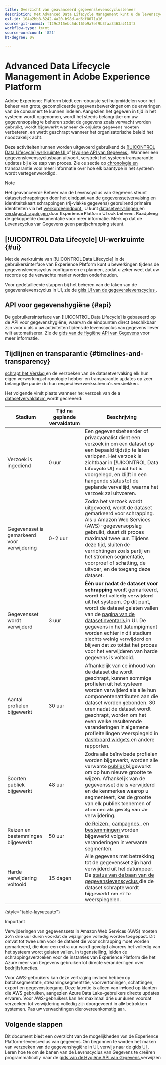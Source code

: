 ```yaml
---
title: Overzicht van geavanceerd gegevenslevenscyclusbeheer
description: Met Advanced Data Lifecycle Management kunt u de levenscyclus van uw gegevens beheren door verouderde of onjuiste gegevens bij te werken of te wissen.
exl-id: 104a2bb8-3242-4a20-b98d-ad6df8071a16
source-git-commit: f129c215ebc5dc169b9a7ef9b3faa3463ab413f3
workflow-type: tm+mt
source-wordcount: '821'
ht-degree: 0%

---
```


# Advanced Data Lifecycle Management in Adobe Experience Platform

Adobe Experience Platform biedt een robuuste set hulpmiddelen voor het beheer van grote, gecompliceerde gegevensbewerkingen om de ervaringen van de consument te kunnen indelen. Aangezien het gegeven in tijd in het systeem wordt opgenomen, wordt het steeds belangrijker om uw gegevensopslag te beheren zodat de gegevens zoals verwacht worden gebruikt, wordt bijgewerkt wanneer de onjuiste gegevens moeten verbeteren, en wordt geschrapt wanneer het organisatorische beleid het noodzakelijk acht.

<!-- Experience Platform's data lifecycle capabilities allow you to manage your stored data through the following:

* Scheduling automated dataset expirations
* Deleting individual records from one or all datasets

>[!IMPORTANT]
>
>Record deletes are meant to be used for data cleansing, removing anonymous data, or data minimization. They are **not** to be used for data subject rights requests (compliance) as pertaining to privacy regulations like the General Data Protection Regulation (GDPR). For all compliance use cases, use [Adobe Experience Platform Privacy Service](../privacy-service/home.md) instead. -->

Deze activiteiten kunnen worden uitgevoerd gebruikend de [[!UICONTROL Data Lifecycle] werkruimte UI ](#ui) of [ Hygiene API van Gegevens ](#api). Wanneer een gegevenslevenscyclusbaan uitvoert, verstrekt het systeem transparantie updates bij elke stap van proces. Zie de sectie op [ chronologie en transparantie ](#timelines-and-transparency) voor meer informatie over hoe elk baantype in het systeem wordt vertegenwoordigd.

>[!NOTE]
>
>Het geavanceerde Beheer van de Levenscyclus van Gegevens steunt datasetschrappingen door het [ eindpunt van de gegevenssetvervalsing ](./api/dataset-expiration.md) en identiteitskaart schrappingen (rij-vlakke gegevens) gebruikend primaire identiteiten via het [ werkordeeindpunt ](./api/workorder.md). U kunt [ datasetvervalingen ](./ui/dataset-expiration.md) en [ verslagschrappingen ](./ui/record-delete.md) door Experience Platform UI ook beheren. Raadpleeg de gekoppelde documentatie voor meer informatie. Merk op dat de Levenscyclus van Gegevens geen partijschrapping steunt.

## [!UICONTROL Data Lifecycle] UI-werkruimte {#ui}

Met de werkruimte van [!UICONTROL Data Lifecycle] in de gebruikersinterface van Experience Platform kunt u bewerkingen tijdens de gegevenslevenscyclus configureren en plannen, zodat u zeker weet dat uw records op de verwachte manier worden onderhouden.

Voor gedetailleerde stappen bij het beheren van de taken van de gegevenslevenscyclus in UI, zie de [ gids UI van de gegevenslevenscyclus ](./ui/overview.md).

## API voor gegevenshygiëne {#api}

De gebruikersinterface van [!UICONTROL Data Lifecycle] is gebaseerd op de API voor gegevenshygiëne, waarvan de eindpunten direct beschikbaar zijn voor u als u uw activiteiten tijdens de levenscyclus van gegevens liever wilt automatiseren. Zie de [ gids van de Hygiëne API van Gegevens ](./api/overview.md) voor meer informatie.

## Tijdlijnen en transparantie {#timelines-and-transparency}

[ schrapt het Verslag ](./ui/record-delete.md) en de verzoeken van de datasetvervalsing elk hun eigen verwerkingschronologie hebben en transparantie updates op zeer belangrijke punten in hun respectieve werkschema&#39;s verstrekken.

Het volgende vindt plaats wanneer het verzoek van de a [ datasetvervaldatum ](./ui/dataset-expiration.md) wordt gecreeerd:

| Stadium | Tijd na geplande vervaldatum | Beschrijving |
| --- | --- | --- |
| Verzoek is ingediend | 0 uur | Een gegevensbeheerder of privacyanalist dient een verzoek in om een dataset op een bepaald tijdstip te laten verlopen. Het verzoek is zichtbaar in [!UICONTROL Data Lifecycle UI] nadat het is voorgelegd, en blijft in een hangende status tot de geplande vervaltijd, waarna het verzoek zal uitvoeren. |
| Gegevensset is gemarkeerd voor verwijdering | 0-2 uur | Zodra het verzoek wordt uitgevoerd, wordt de dataset gemarkeerd voor schrapping. Als u Amazon Web Services (AWS)-gegevensopslag gebruikt, duurt dit proces maximaal twee uur. Tijdens deze tijd, sluiten de verrichtingen zoals partij en het stromen segmentatie, voorproef of schatting, de uitvoer, en de toegang deze dataset. |
| Gegevensset wordt verwijderd | 3 uur | **Één uur nadat de dataset voor schrapping** wordt gemarkeerd, wordt het volledig verwijderd uit het systeem. Op dit punt, wordt de dataset gelaten vallen van de [ pagina van de datasetinventaris ](../catalog/datasets/user-guide.md) in UI. De gegevens in het datumpigment worden echter in dit stadium slechts weinig verwijderd en blijven dat zo totdat het proces voor het verwijderen van harde gegevens is voltooid. |
| Aantal profielen bijgewerkt | 30 uur | Afhankelijk van de inhoud van de dataset die wordt geschrapt, kunnen sommige profielen uit het systeem worden verwijderd als alle hun componentenattributen aan die dataset worden gebonden. 30 uren nadat de dataset wordt geschrapt, worden om het even welke resulterende veranderingen in algemene profieltellingen weerspiegeld in [ dashboard widgets ](../dashboards/guides/profiles.md#profile-count-trend) en andere rapporten. |
| Soorten publiek bijgewerkt | 48 uur | Zodra alle beïnvloede profielen worden bijgewerkt, worden alle verwante [ publiek ](../segmentation/home.md) bijgewerkt om op hun nieuwe grootte te wijzen. Afhankelijk van de gegevensset die is verwijderd en de kenmerken waarop u segmenteert, kan de grootte van elk publiek toenemen of afnemen als gevolg van de verwijdering. |
| Reizen en bestemmingen bijgewerkt | 50 uur | [ de Reizen ](https://experienceleague.adobe.com/docs/journey-optimizer/using/orchestrate-journeys/about-journeys/journey.html), [ campagnes ](https://experienceleague.adobe.com/docs/journey-optimizer/using/campaigns/get-started-with-campaigns.html), en [ bestemmingen ](../destinations/home.md) worden bijgewerkt volgens veranderingen in verwante segmenten. |
| Harde verwijdering voltooid | 15 dagen | Alle gegevens met betrekking tot de gegevensset zijn hard verwijderd uit het datumpeer. De [ status van de baan van de gegevenslevenscyclus ](./ui/browse.md#view-details) die de dataset schrapte wordt bijgewerkt om dit te weerspiegelen. |

{style="table-layout:auto"}

>[!IMPORTANT]
>
>Verwijderingen van gegevenssets in Amazon Web Services (AWS) moeten zo&#39;n drie uur duren voordat de wijzigingen volledig worden toegepast. Dit omvat tot twee uren voor de dataset die voor schrapping moet worden gemarkeerd, die door een extra uur wordt gevolgd alvorens het volledig van het systeem wordt gelaten vallen. In tegenstelling, leiden de schrappingsverzoeken voor de instanties van Experience Platform die het Azure meer van Gegevens gebruiken tot directe veranderingen over bedrijfsfuncties.
>
>Voor AWS-gebruikers kan deze vertraging invloed hebben op batchsegmentatie, streamingsegmentatie, voorvertoningen, schattingen, export en gegevenstoegang. Deze latentie is alleen van invloed op klanten die AWS gebruiken, aangezien Azure Data Lake-gebruikers directe updates ervaren. Voor AWS-gebruikers kan het maximaal drie uur duren voordat verzoeken tot verwijdering volledig zijn doorgevoerd in alle betrokken systemen. Pas uw verwachtingen dienovereenkomstig aan.


<!-- ### Record deletes {#record-delete-transparency}

The following takes place when a [record delete request](./ui/record-delete.md) is created:

| Stage | Time after request submission | Description |
| --- | --- | --- |
| Request is submitted | 0 hours | A data steward or privacy analyist submits a record delete request. The request is visible in the [!UICONTROL Data Lifecycle UI] after it has been submitted. |
| Profile lookups updated | 3 hours | The change in profile counts caused by the deleted identity are reflected in [dashboard widgets](../dashboards/guides/profiles.md#profile-count-trend) and other reports. |
| Segments updated | 24 hours | Once profiles are removed, all related [segments](../segmentation/home.md) are updated to reflect their new size. |
| Journeys and destinations updated | 26 hours | [Journeys](https://experienceleague.adobe.com/docs/journey-optimizer/using/orchestrate-journeys/about-journeys/journey.html), [campaigns](https://experienceleague.adobe.com/docs/journey-optimizer/using/campaigns/get-started-with-campaigns.html), and [destinations](../destinations/home.md) are updated according to changes in related segments. |
| Records soft deleted in data lake | 7 days | The data is soft deleted from the data lake. |
| Data vacuuming completed | 14 days | The [status of the lifecycle job](./ui/browse.md#view-details) updates to indicate that the job has completed, meaning that data vacuuming has been completed on the data lake and the relevant records have been hard deleted. |

{style="table-layout:auto"} -->

## Volgende stappen

Dit document biedt een overzicht van de mogelijkheden van de Experience Platform-levenscyclus van gegevens. Om begonnen te worden het maken van verzoeken van de gegevenshygiëne in UI, verwijs naar de [ gids UI ](./ui/overview.md). Leren hoe te om de banen van de Levenscyclus van Gegevens te creëren programmatically, naar de [ gids van de Hygiëne API van Gegevens ](./api/overview.md) verwijzen

